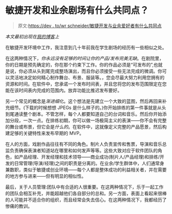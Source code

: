 # 敏捷开发和业余剧场有什么共同点？

> 原文:[https://dev . to/wr schneider/敏捷开发与业余爱好者有什么共同点](https://dev.to/wrschneider/what-does-agile-development-have-in-common-with-amateur-theater)

*本文最初出现在[我的博客](http://wrschneider.github.io/2017/09/16/musical-theater-and-agile-development.html)上*

在敏捷开发环境中工作，我注意到几十年前我在学生剧场的经历有一些相似之处。

在这两种情况下，*你永远没有足够的时间让你的产品/发布完美无缺*。在剧院里，你的日期是预先确定的，你在那个约束下工作。你的作品必须是“可发布的”,也就是说，你必须从头到尾完成整场演出，而且你必须接受一些无法完成的微调。你可以灵活地决定如何精心制作舞台、布景、服装等。，您会尽最大努力利用您拥有的资源和时间。在软件中，您承诺一个发布时间表，并且您将您的发布范围限定在您能在该时间表内完成的范围内。放弃功能比推迟发布要好。

另一个常见的概念是*渐进细化*。这个想法是先建立一个大致的蓝图，然后再回来补充细节。(下载的时候想想 JPEGs 是什么样子的。)你开始排练的第一件事就是从头到尾通读整个剧本。不管怎样，每个人都要知道自己的台词和音乐。然后你开始添加分段，一次一点。在排练初期，你可以做一场极简主义的表演——你不会有完整的舞台或布景，但它会是*什么的*。在软件中，这就像定义完整的产品愿景，然后构建足够的关键特性来发布早期的 MVP。

在人的方面，戏剧作品往往有不同的角色。制片人负责宣传和售票，导演和音乐总监负责确保表演者知道站在哪里和如何发声等等。这些大致对应于软件团队的角色，如产品经理、开发经理和技术领导——商业成功(制片人/产品经理)和排练/开发的日常管理(导演/经理)之间的职责是分离的。在业余/学生群体中，人们通常身兼数职，类似于敏捷或创业环境——每个人都是整体成功的利益相关者，并在需要的地方参与进来——但有明显的相似性。

最后，关于人员管理:团队中有合适的人很重要。在这两种情况下，乐于一起工作的团队会相互补充，并能超越他们各自部分的总和。另一方面，表面上看起来很棒的人可能并不适合你的组织，而且经常会失去信心。在这两种情况下，我都经历了惨痛的教训。